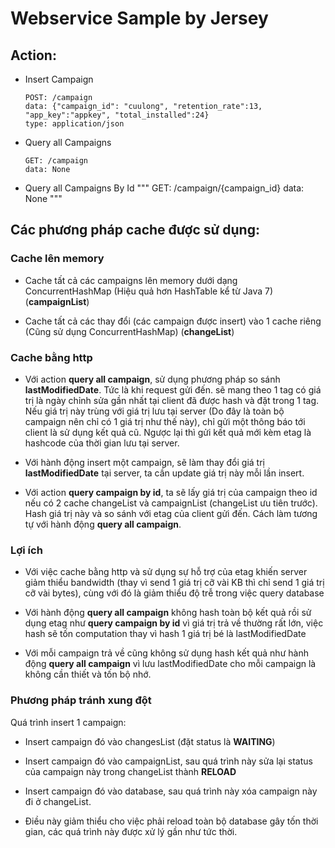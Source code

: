 # Webservice Sample by Jersey

## Action:

  - Insert Campaign
    ```
    POST: /campaign
    data: {"campaign_id": "cuulong", "retention_rate":13, "app_key":"appkey", "total_installed":24}
    type: application/json
    ```
  - Query all Campaigns
    ```
    GET: /campaign
    data: None
    ```
  - Query all Campaigns By Id
    """
    GET: /campaign/{campaign_id}
    data: None
    """
    
## Các phương pháp cache được sử dụng:

### Cache lên memory

  - Cache tất cả các campaigns lên memory dưới dạng ConcurrentHashMap (Hiệu quả hơn HashTable kể từ Java 7) (**campaignList**)

  - Cache tất cả các thay đổi (các campaign được insert) vào 1 cache riêng (Cũng sử dụng ConcurrentHashMap) (**changeList**)

### Cache bằng http

  - Với action **query all campaign**, sử dụng phương pháp so sánh **lastModifiedDate**. Tức là khi request gửi đến.
  sẽ mang theo 1 tag có giá trị là ngày chỉnh sửa gần nhất tại client đã được hash và đặt trong 1 tag. Nếu giá trị này trùng với giá trị lưu tại server (Do đây là toàn bộ campaign nên chỉ có 1 giá trị như thế này), chỉ gửi một thông báo tới client là sử dụng kết quả cũ. Ngược lại thì gửi kết quả mới kèm etag là hashcode của thời gian lưu tại server.

  - Với hành động insert một campaign, sẽ làm thay đổi giá trị **lastModifiedDate** tại server, ta cần update giá trị này mỗi lần insert.

  - Với action **query campaign by id**, ta sẽ lấy giá trị của campaign theo id nếu có 2 cache changeList và campaignList (changeList ưu tiên trước). Hash giá trị này và so sánh với etag của client gửi đến. Cách làm tương tự với hành động
  **query all campaign**.

### Lợi ích

  - Với việc cache bằng http và sử dụng sự hỗ trợ của etag khiến server giảm thiểu bandwidth (thay vì send 1 giá trị cỡ vài KB thì chỉ send 1 giá trị cỡ vài bytes), cùng với đó là giảm thiểu độ trễ trong việc query database

  - Với hành động **query all campaign** không hash toàn bộ kết quả rồi sử dụng etag như **query campaign by id** vì giá trị trả về thường rất lớn, việc hash sẽ tốn computation thay vì hash 1 giá trị bé là lastModifiedDate

  - Với mỗi campaign trả về cũng không sử dụng hash kết quả như hành động **query all campaign** vì lưu lastModifiedDate cho mỗi campaign là không cần thiết và tốn bộ nhớ.

### Phương pháp tránh xung đột

Quá trình insert 1 campaign:

  - Insert campaign đó vào changesList (đặt status là **WAITING**)

  - Insert campaign đó vào campaignList, sau quá trình này sửa lại status của campaign này trong changeList thành **RELOAD**

  - Insert campaign đó vào database, sau quá trình này xóa campaign này đi ở changeList.

  - Điều này giảm thiểu cho việc phải reload toàn bộ database gây tốn thời gian, các quá trình này được xử lý gần như tức thời.

